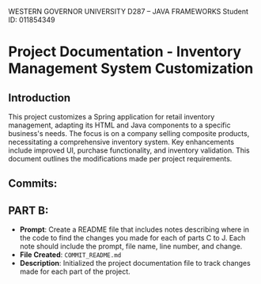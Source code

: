 WESTERN GOVERNOR UNIVERSITY
D287 – JAVA FRAMEWORKS
Student ID: 011854349

# Project Documentation - Inventory Management System Customization

## Introduction
This project customizes a Spring application for retail inventory management, adapting its HTML and Java components to a specific business's needs. The focus is on a company selling composite products, necessitating a comprehensive inventory system. Key enhancements include improved UI, purchase functionality, and inventory validation. This document outlines the modifications made per project requirements.


## Commits:

## PART B: 
- **Prompt**: Create a README file that includes notes describing where in the code to find the changes you made for each of parts C to J. Each note should include the prompt, file name, line number, and change.
- **File Created**: `COMMIT_README.md`
- **Description**: Initialized the project documentation file to track changes made for each part of the project.

